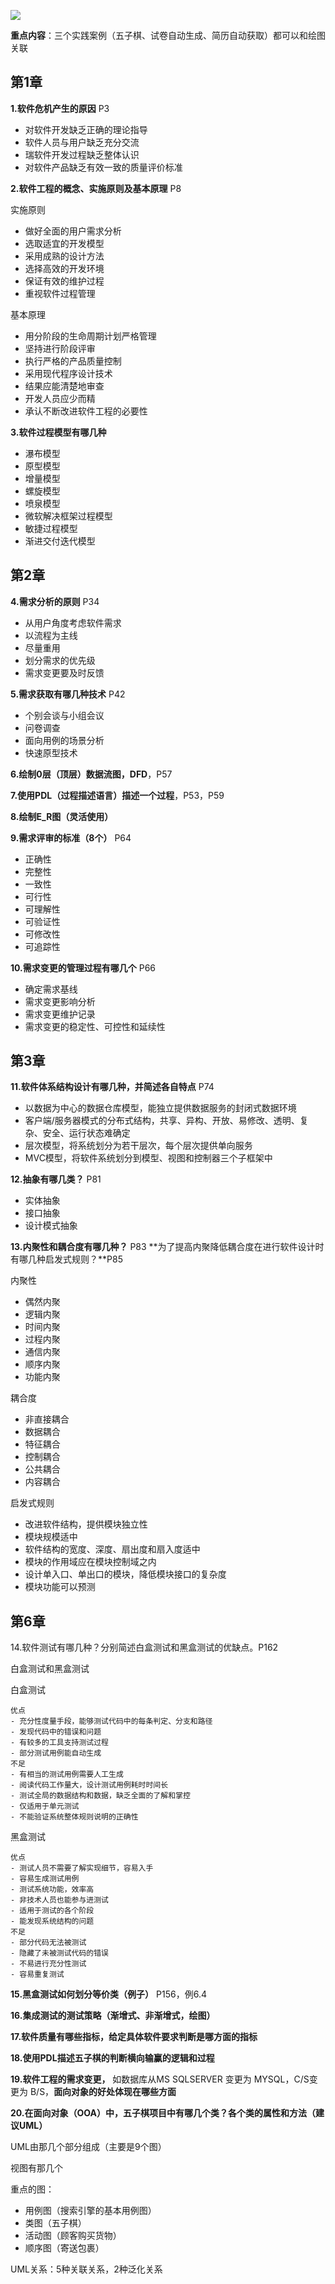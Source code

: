 
![](https://ypic.oss-cn-hangzhou.aliyuncs.com/202212121129393.png)

**重点内容**：三个实践案例（五子棋、试卷自动生成、简历自动获取）都可以和绘图关联

## 第1章
**1.软件危机产生的原因** P3

- 对软件开发缺乏正确的理论指导
- 软件人员与用户缺乏充分交流
- 瑞软件开发过程缺乏整体认识
- 对软件产品缺乏有效一致的质量评价标准


**2.软件工程的概念、实施原则及基本原理**  P8

实施原则
- 做好全面的用户需求分析
- 选取适宜的开发模型
- 采用成熟的设计方法
- 选择高效的开发环境
- 保证有效的维护过程
- 重视软件过程管理


基本原理
- 用分阶段的生命周期计划严格管理
- 坚持进行阶段评审
- 执行严格的产品质量控制
- 采用现代程序设计技术
- 结果应能清楚地审查
- 开发人员应少而精
- 承认不断改进软件工程的必要性


**3.软件过程模型有哪几种**

- 瀑布模型
- 原型模型
- 增量模型
- 螺旋模型
- 喷泉模型
- 微软解决框架过程模型
- 敏捷过程模型
- 渐进交付迭代模型


## 第2章
**4.需求分析的原则**    P34

- 从用户角度考虑软件需求
- 以流程为主线
- 尽量重用
- 划分需求的优先级
- 需求变更要及时反馈


**5.需求获取有哪几种技术**    P42

- 个别会谈与小组会议
- 问卷调查
- 面向用例的场景分析
- 快速原型技术


**6.绘制0层（顶层）数据流图，DFD**，P57

**7.使用PDL（过程描述语言）描述一个过程**，P53，P59

**8.绘制E_R图（灵活使用）**

**9.需求评审的标准（8个）**    P64

- 正确性
- 完整性
- 一致性
- 可行性
- 可理解性
- 可验证性
- 可修改性
- 可追踪性


**10.需求变更的管理过程有哪几个**    P66

- 确定需求基线
- 需求变更影响分析
- 需求变更维护记录
- 需求变更的稳定性、可控性和延续性


## 第3章
**11.软件体系结构设计有哪几种，并简述各自特点**    P74

- 以数据为中心的数据仓库模型，能独立提供数据服务的封闭式数据环境
- 客户端/服务器模式的分布式结构，共享、异构、开放、易修改、透明、复杂、安全、运行状态难确定
- 层次模型，将系统划分为若干层次，每个层次提供单向服务
- MVC模型，将软件系统划分到模型、视图和控制器三个子框架中


**12.抽象有哪几类？**    P81

- 实体抽象
- 接口抽象
- 设计模式抽象


**13.内聚性和耦合度有哪几种？**    P83
**为了提高内聚降低耦合度在进行软件设计时有哪几种启发式规则？**P85

内聚性
- 偶然内聚
- 逻辑内聚
- 时间内聚
- 过程内聚
- 通信内聚
- 顺序内聚
- 功能内聚

耦合度
- 非直接耦合
- 数据耦合
- 特征耦合
- 控制耦合
- 公共耦合
- 内容耦合

启发式规则
- 改进软件结构，提供模块独立性
- 模块规模适中
- 软件结构的宽度、深度、扇出度和扇入度适中
- 模块的作用域应在模块控制域之内
- 设计单入口、单出口的模块，降低模块接口的复杂度
- 模块功能可以预测


## 第6章
14.软件测试有哪几种？分别简述白盒测试和黑盒测试的优缺点。P162

白盒测试和黑盒测试

白盒测试
```
优点
- 充分性度量手段，能够测试代码中的每条判定、分支和路径
- 发现代码中的错误和问题
- 有较多的工具支持测试过程
- 部分测试用例能自动生成
不足
- 有相当的测试用例需要人工生成
- 阅读代码工作量大，设计测试用例耗时时间长
- 测试全局的数据结构和数据，缺乏全面的了解和掌控
- 仅适用于单元测试
- 不能验证系统整体规则说明的正确性
```

黑盒测试
```
优点
- 测试人员不需要了解实现细节，容易入手
- 容易生成测试用例
- 测试系统功能，效率高
- 非技术人员也能参与进测试
- 适用于测试的各个阶段
- 能发现系统结构的问题
不足
- 部分代码无法被测试
- 隐藏了未被测试代码的错误
- 不易进行充分性测试
- 容易重复测试
```

**15.黑盒测试如何划分等价类（例子）** P156，例6.4


**16.集成测试的测试策略（渐增式、非渐增式，绘图）**


**17.软件质量有哪些指标，给定具体软件要求判断是哪方面的指标**


**18.使用PDL描述五子棋的判断横向输赢的逻辑和过程**


**19.软件工程的需求变更，** 如数据库从MS SQLSERVER 变更为 MYSQL，C/S变更为 B/S，**面向对象的好处体现在哪些方面**


**20.在面向对象（OOA）中，五子棋项目中有哪几个类？各个类的属性和方法（建议UML）**

UML由那几个部分组成（主要是9个图）

视图有那几个

重点的图：
- 用例图（搜索引擎的基本用例图）
- 类图（五子棋）
- 活动图（顾客购买货物） 
- 顺序图（寄送包裹）

UML关系：5种关联关系，2种泛化关系







